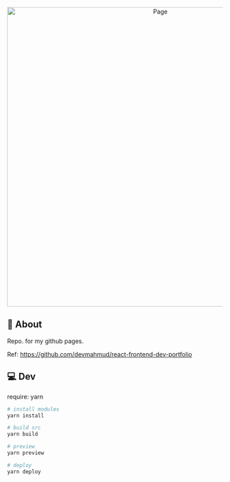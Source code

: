 <div align="center">
  <a href="https://takanarishimbo.github.io/">
    <picture>
      <source media="(prefers-color-scheme: dark)" srcset="https://raw.githubusercontent.com/TakanariShimbo/takanarishimbo.github.io/main/demo/my-page-dark.png" />
      <source media="(prefers-color-scheme: light)" srcset="https://raw.githubusercontent.com/TakanariShimbo/takanarishimbo.github.io/main/demo/my-page-light.png" />
      <img width="700" alt="Page" />
    </picture>
  </a>
</div>

## 🚀 About

Repo. for my github pages.

Ref: https://github.com/devmahmud/react-frontend-dev-portfolio

## 💻 Dev

require: yarn

```sh
# install modules
yarn install

# build src
yarn build

# preview
yarn preview

# deploy
yarn deploy
```
